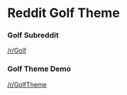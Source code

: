 # Reddit Golf Theme

### Golf Subreddit

[/r/Golf](http://reddit.com/r/Golf)

### Golf Theme Demo

[/r/GolfTheme](http://reddit.com/r/GolfTheme)